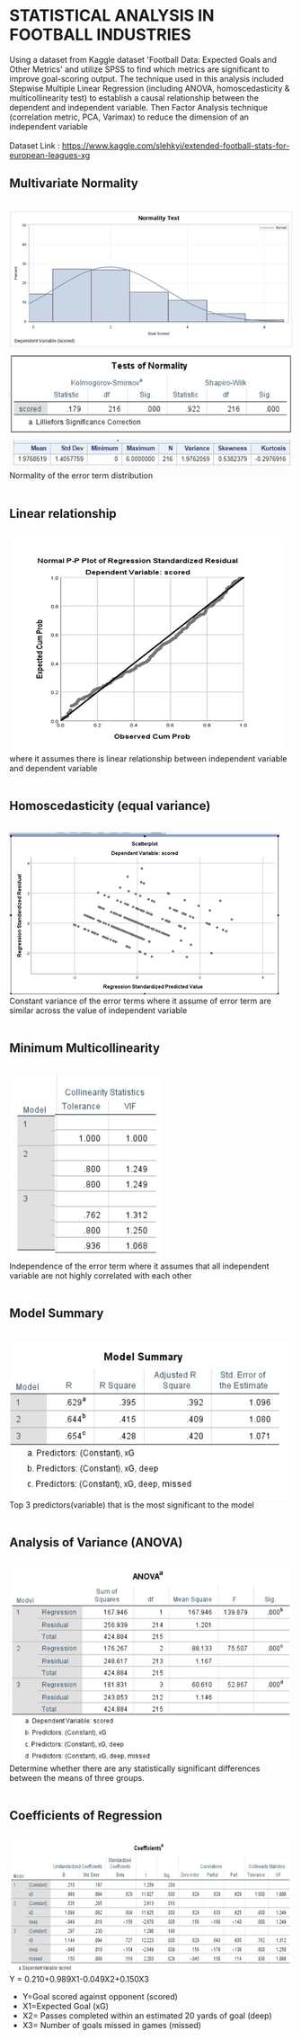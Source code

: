 # STATISTICAL ANALYSIS IN FOOTBALL INDUSTRIES
Using a dataset from Kaggle dataset 'Football Data: Expected Goals and Other Metrics' and utilize SPSS to find which metrics are significant to improve goal-scoring output. The technique used in this analysis included Stepwise Multiple Linear Regression (including ANOVA, homoscedasticity & multicollinearity test) to establish a causal relationship between the dependent and independent variable. Then Factor Analysis technique (correlation metric, PCA, Varimax) to reduce the dimension of an independent variable
<br></br>
Dataset Link : https://www.kaggle.com/slehkyi/extended-football-stats-for-european-leagues-xg
## Multivariate Normality

<br>![result](image/normality1.png)
<br>![result](image/normality2.png)
<br>![result](image/normality3.png)
<br>Normality of the error term distribution
<br></br>
## Linear relationship 

<br>![result](image/linear.png)
<br>where it assumes there is linear relationship between independent variable and dependent variable
<br></br>
## Homoscedasticity (equal variance) 

<br>![result](image/homo.png)
<br>Constant variance of the error terms where it assume of error term are similar across the value of independent variable
<br></br>
## Minimum Multicollinearity 

<br>![result](image/coll.png)
<br>Independence of the error term where it assumes that all independent variable are not highly correlated with each other 
<br></br>
## Model Summary

<br>![result](image/summ.png)
<br>Top 3 predictors(variable) that is the most significant to the model
<br></br>
## Analysis of Variance (ANOVA) 

<br>![result](image/anova.png)
<br>Determine whether there are any statistically significant differences between the means of three groups.
<br></br>
## Coefficients of Regression 
<br>![result](image/coef.png)
<br>Y = 0.210+0.989X1-0.049X2+0.150X3
+ Y=Goal scored against opponent (scored)
+ X1=Expected Goal (xG)
+ X2= Passes completed within an estimated 20 yards of goal (deep)
+ X3= Number of goals missed in games (missed)



